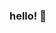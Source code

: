 ### hello! 👋

<!--
**ftc0102/ftc0102** is a ✨ _special_ ✨ repository because its `README.md` (this file) appears on your GitHub profile.

my name is Emily! pronouns are she/her.  I'm a 🏳️‍⚧️ transgender designer/artist who primarily does 2D spritework (though I'm beginning to learn Blender as well). 

My portfolio is currently lacking, but, eh... hopefully that'll change soon!
-->
